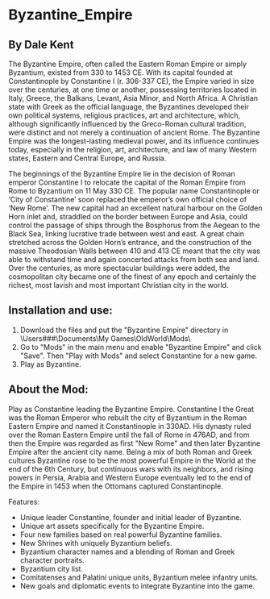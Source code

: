 # Byzantine_Empire

By Dale Kent
------------

The Byzantine Empire, often called the Eastern Roman Empire or simply Byzantium, existed from 330 to 1453 CE. With its capital founded at Constantinople by Constantine I (r. 306-337 CE), the Empire varied in size over the centuries, at one time or another, possessing territories located in Italy, Greece, the Balkans, Levant, Asia Minor, and North Africa. A Christian state with Greek as the official language, the Byzantines developed their own political systems, religious practices, art and architecture, which, although significantly influenced by the Greco-Roman cultural tradition, were distinct and not merely a continuation of ancient Rome. The Byzantine Empire was the longest-lasting medieval power, and its influence continues today, especially in the religion, art, architecture, and law of many Western states, Eastern and Central Europe, and Russia.

The beginnings of the Byzantine Empire lie in the decision of Roman emperor Constantine I to relocate the capital of the Roman Empire from Rome to Byzantium on 11 May 330 CE. The popular name Constantinople or ‘City of Constantine’ soon replaced the emperor’s own official choice of ‘New Rome’. The new capital had an excellent natural harbour on the Golden Horn inlet and, straddled on the border between Europe and Asia, could control the passage of ships through the Bosphorus from the Aegean to the Black Sea, linking lucrative trade between west and east. A great chain stretched across the Golden Horn’s entrance, and the construction of the massive Theodosian Walls between 410 and 413 CE meant that the city was able to withstand time and again concerted attacks from both sea and land. Over the centuries, as more spectacular buildings were added, the cosmopolitan city became one of the finest of any epoch and certainly the richest, most lavish and most important Christian city in the world.

Installation and use:
---------------------

1. Download the files and put the "Byzantine Empire" directory in \Users\###\Documents\My Games\OldWorld\Mods\
2. Go to "Mods" in the main menu and enable "Byzantine Empire" and click "Save". Then "Play with Mods" and select Constantine for a new game.
3. Play as Byzantine.

About the Mod:
--------------

Play as Constantine leading the Byzantine Empire. Constantine I the Great was the Roman Emperor who rebuilt the city of Byzantium in the Roman Eastern Empire and named it Constantinople in 330AD. His dynasty ruled over the Roman Eastern Empire until the fall of Rome in 476AD, and from then the Empire was regarded as first "New Rome" and then later Byzantine Empire after the ancient city name. Being a mix of both Roman and Greek cultures Byzantine rose to be the most powerful Empire in the World at the end of the 6th Century, but continuous wars with its neighbors, and rising powers in Persia, Arabia and Western Europe eventually led to the end of the Empire in 1453 when the Ottomans captured Constantinople.

Features:
- Unique leader Constantine, founder and initial leader of Byzantine.
- Unique art assets specifically for the Byzantine Empire.
- Four new families based on real powerful Byzantine families.
- New Shrines with uniquely Byzantium beliefs.
- Byzantium character names and a blending of Roman and Greek character portraits.
- Byzantium city list.
- Comitatenses and Palatini unique units, Byzantium melee infantry units.
- New goals and diplomatic events to integrate Byzantine into the game.
